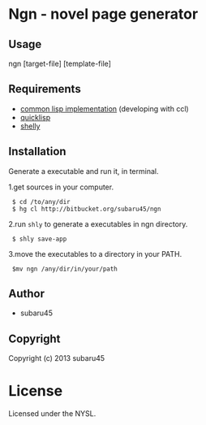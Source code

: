 # Ngn - novel page generator

## Usage
ngn [target-file] [template-file]


## Requirements

* [common lisp implementation](http://www.cliki.net/common%20lisp%20implementation) (developing with ccl)
* [quicklisp](http://beta.quicklisp.org)
* [shelly](http://github.com/fukamachi/shelly)


## Installation
Generate a executable and run it, in terminal.

1.get sources in your computer.

     $ cd /to/any/dir
     $ hg cl http://bitbucket.org/subaru45/ngn
    
2.run `shly` to generate a executables in ngn directory.

     $ shly save-app

3.move the executables to a directory in your PATH.

     $mv ngn /any/dir/in/your/path

## Author

* subaru45

## Copyright

Copyright (c) 2013 subaru45

# License

Licensed under the NYSL.

